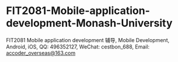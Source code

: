 # FIT2081-Mobile-application-development-Monash-University
FIT2081 Mobile application development 辅导, Mobile Development, Android, iOS, QQ: 496352127, WeChat: cestbon_688, Email: accoder_overseas@163.com
